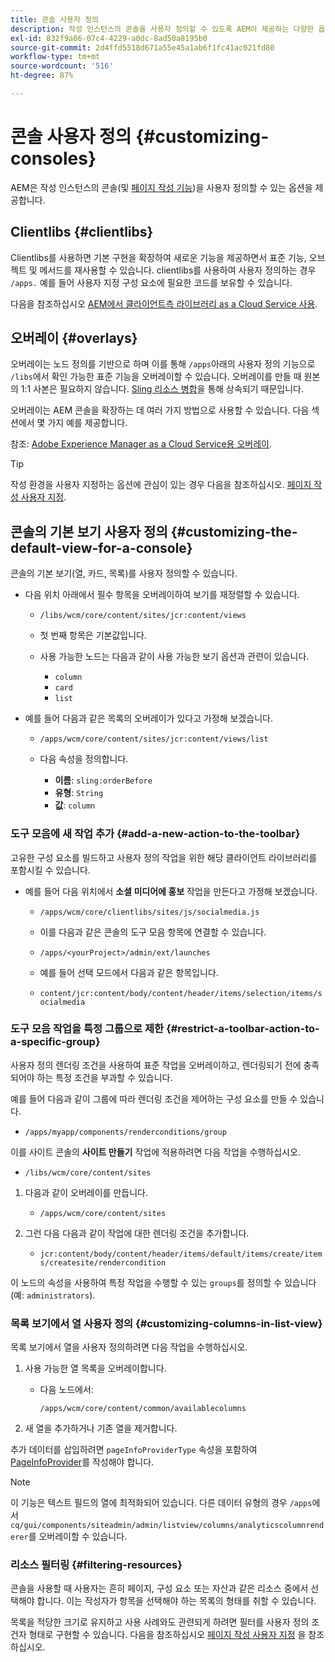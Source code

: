 ```yaml
---
title: 콘솔 사용자 정의
description: 작성 인스턴스의 콘솔을 사용자 정의할 수 있도록 AEM이 제공하는 다양한 옵션에 대해 알아봅니다.
exl-id: 832f9a86-07c4-4229-a0dc-8ad50a8195b0
source-git-commit: 2d4ffd5518d671a55e45a1ab6f1fc41ac021fd80
workflow-type: tm+mt
source-wordcount: '516'
ht-degree: 87%

---
```


# 콘솔 사용자 정의 {#customizing-consoles}

AEM은 작성 인스턴스의 콘솔(및 [페이지 작성 기능](/help/implementing/developing/extending/page-authoring.md))을 사용자 정의할 수 있는 옵션을 제공합니다.

## Clientlibs {#clientlibs}

Clientlibs를 사용하면 기본 구현을 확장하여 새로운 기능을 제공하면서 표준 기능, 오브젝트 및 메서드를 재사용할 수 있습니다. clientlibs를 사용하여 사용자 정의하는 경우 `/apps.` 예를 들어 사용자 지정 구성 요소에 필요한 코드를 보유할 수 있습니다.

다음을 참조하십시오 [AEM에서 클라이언트측 라이브러리 as a Cloud Service 사용](/help/implementing/developing/introduction/clientlibs.md).

## 오버레이 {#overlays}

오버레이는 노드 정의를 기반으로 하며 이를 통해 `/apps`아래의 사용자 정의 기능으로 `/libs`에서 확인 가능한 표준 기능을 오버레이할 수 있습니다. 오버레이를 만들 때 원본의 1:1 사본은 필요하지 않습니다. [Sling 리소스 병합](/help/implementing/developing/introduction/sling-resource-merger.md)을 통해 상속되기 때문입니다.

오버레이는 AEM 콘솔을 확장하는 데 여러 가지 방법으로 사용할 수 있습니다. 다음 섹션에서 몇 가지 예를 제공합니다.

참조: [Adobe Experience Manager as a Cloud Service용 오버레이](/help/implementing/developing/introduction/overlays.md).

>[!TIP]
>
>작성 환경을 사용자 지정하는 옵션에 관심이 있는 경우 다음을 참조하십시오. [페이지 작성 사용자 지정](/help/implementing/developing/extending/page-authoring.md).

## 콘솔의 기본 보기 사용자 정의 {#customizing-the-default-view-for-a-console}

콘솔의 기본 보기(열, 카드, 목록)를 사용자 정의할 수 있습니다.

* 다음 위치 아래에서 필수 항목을 오버레이하여 보기를 재정렬할 수 있습니다.

   * `/libs/wcm/core/content/sites/jcr:content/views`

   * 첫 번째 항목은 기본값입니다.

   * 사용 가능한 노드는 다음과 같이 사용 가능한 보기 옵션과 관련이 있습니다.

      * `column`
      * `card`
      * `list`

* 예를 들어 다음과 같은 목록의 오버레이가 있다고 가정해 보겠습니다.

   * `/apps/wcm/core/content/sites/jcr:content/views/list`

   * 다음 속성을 정의합니다.

      * **이름**: `sling:orderBefore`
      * **유형**: `String`
      * **값**: `column`

### 도구 모음에 새 작업 추가 {#add-a-new-action-to-the-toolbar}

고유한 구성 요소를 빌드하고 사용자 정의 작업을 위한 해당 클라이언트 라이브러리를 포함시킬 수 있습니다.

* 예를 들어 다음 위치에서 **소셜 미디어에 홍보** 작업을 만든다고 가정해 보겠습니다.

   * `/apps/wcm/core/clientlibs/sites/js/socialmedia.js`

   * 이를 다음과 같은 콘솔의 도구 모음 항목에 연결할 수 있습니다.

   * `/apps/<yourProject>/admin/ext/launches`

   * 예를 들어 선택 모드에서 다음과 같은 항목입니다.

   * `content/jcr:content/body/content/header/items/selection/items/socialmedia`

### 도구 모음 작업을 특정 그룹으로 제한 {#restrict-a-toolbar-action-to-a-specific-group}

사용자 정의 렌더링 조건을 사용하여 표준 작업을 오버레이하고, 렌더링되기 전에 충족되어야 하는 특정 조건을 부과할 수 있습니다.

예를 들어 다음과 같이 그룹에 따라 렌더링 조건을 제어하는 구성 요소를 만들 수 있습니다.

* `/apps/myapp/components/renderconditions/group`

이를 사이트 콘솔의 **사이트 만들기** 작업에 적용하려면 다음 작업을 수행하십시오.

* `/libs/wcm/core/content/sites`

1. 다음과 같이 오버레이를 만듭니다.

   * `/apps/wcm/core/content/sites`

1. 그런 다음 다음과 같이 작업에 대한 렌더링 조건을 추가합니다.

   * `jcr:content/body/content/header/items/default/items/create/items/createsite/rendercondition`

이 노드의 속성을 사용하여 특정 작업을 수행할 수 있는 `groups`를 정의할 수 있습니다(예: `administrators`).

### 목록 보기에서 열 사용자 정의 {#customizing-columns-in-list-view}

목록 보기에서 열을 사용자 정의하려면 다음 작업을 수행하십시오.

1. 사용 가능한 열 목록을 오버레이합니다.

   * 다음 노드에서:

     `/apps/wcm/core/content/common/availablecolumns`

1. 새 열을 추가하거나 기존 열을 제거합니다.

추가 데이터를 삽입하려면 `pageInfoProviderType` 속성을 포함하여 [PageInfoProvider](https://developer.adobe.com/experience-manager/reference-materials/cloud-service/javadoc/com/day/cq/wcm/api/PageInfoProvider.html)를 작성해야 합니다.

>[!NOTE]
>
>이 기능은 텍스트 필드의 열에 최적화되어 있습니다. 다른 데이터 유형의 경우 `/apps`에서 `cq/gui/components/siteadmin/admin/listview/columns/analyticscolumnrenderer`를 오버레이할 수 있습니다.

### 리소스 필터링 {#filtering-resources}

콘솔을 사용할 때 사용자는 흔히 페이지, 구성 요소 또는 자산과 같은 리소스 중에서 선택해야 합니다. 이는 작성자가 항목을 선택해야 하는 목록의 형태를 취할 수 있습니다.

목록을 적당한 크기로 유지하고 사용 사례와도 관련되게 하려면 필터를 사용자 정의 조건자 형태로 구현할 수 있습니다. 다음을 참조하십시오 [페이지 작성 사용자 지정](/help/implementing/developing/extending/page-authoring.md#filtering-resources) 을 참조하십시오.
